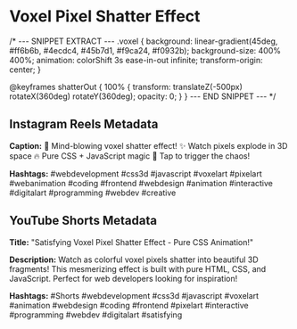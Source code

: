 # Voxel Pixel Shatter Effect

/* --- SNIPPET EXTRACT ---
.voxel {
    background: linear-gradient(45deg, #ff6b6b, #4ecdc4, #45b7d1, #f9ca24, #f0932b);
    background-size: 400% 400%;
    animation: colorShift 3s ease-in-out infinite;
    transform-origin: center;
}

@keyframes shatterOut {
    100% {
        transform: translateZ(-500px) rotateX(360deg) rotateY(360deg);
        opacity: 0;
    }
}
--- END SNIPPET --- */

## Instagram Reels Metadata

**Caption:**
🎯 Mind-blowing voxel shatter effect! 
✨ Watch pixels explode in 3D space
🔥 Pure CSS + JavaScript magic
💫 Tap to trigger the chaos!

**Hashtags:**
#webdevelopment #css3d #javascript #voxelart #pixelart #webanimation #coding #frontend #webdesign #animation #interactive #digitalart #programming #webdev #creative

## YouTube Shorts Metadata

**Title:**
"Satisfying Voxel Pixel Shatter Effect - Pure CSS Animation!"

**Description:**
Watch as colorful voxel pixels shatter into beautiful 3D fragments! This mesmerizing effect is built with pure HTML, CSS, and JavaScript. Perfect for web developers looking for inspiration!

**Hashtags:**
#Shorts #webdevelopment #css3d #javascript #voxelart #animation #webdesign #coding #frontend #pixelart #interactive #programming #webdev #digitalart #satisfying